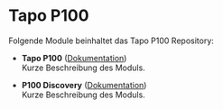 # Tapo P100

Folgende Module beinhaltet das Tapo P100 Repository:

- __Tapo P100__ ([Dokumentation](Tapo%20P100))  
	Kurze Beschreibung des Moduls.

- __P100 Discovery__ ([Dokumentation](P100%20Discovery))  
	Kurze Beschreibung des Moduls.
